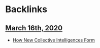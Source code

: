 
# Backlinks
## [March 16th, 2020](<March 16th, 2020.md>)
-  [How New Collective Intelligences Form](<How New Collective Intelligences Form.md>)

